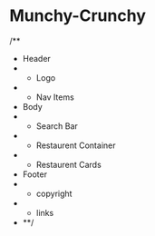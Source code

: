 # Munchy-Crunchy
/** 
 * Header
 * - Logo
 * - Nav Items
 * Body
 * - Search Bar
 * - Restaurent Container
 *  - Restaurent Cards
 * Footer
 * - copyright
 * - links
 * **/
